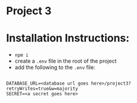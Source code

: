 # Project 3

# Installation Instructions:

* `npm i`
* create a `.env` file in the root of the project
* add the following to the `.env` file:

```

DATABASE_URL=<database url goes here>/project3?retryWrites=true&w=majority
SECRET=<a secret goes here>
```
